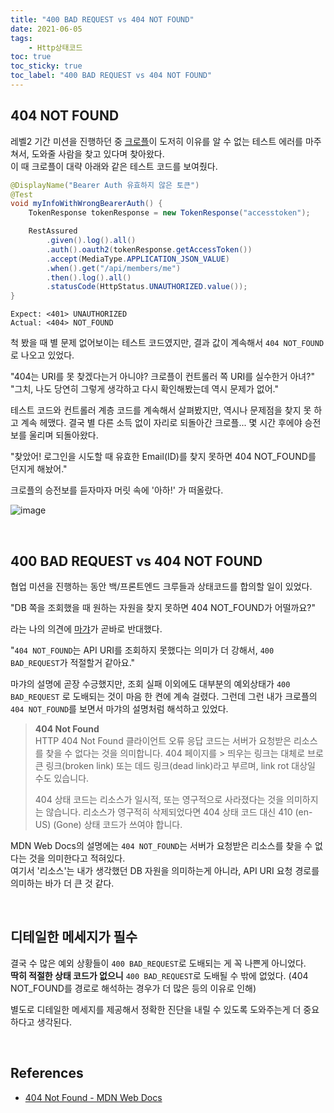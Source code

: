 ```yaml
---
title: "400 BAD REQUEST vs 404 NOT FOUND"
date: 2021-06-05
tags:
    - Http상태코드
toc: true
toc_sticky: true
toc_label: "400 BAD REQUEST vs 404 NOT FOUND"
---
```


## 404 NOT FOUND
레벨2 기간 미션을 진행하던 중 [크로플](https://github.com/perenok)이 도저히 이유를 알 수 없는 테스트 에러를 마주쳐서, 도와줄 사람을 찾고 있다며 찾아왔다.  
이 때 크로플이 대략 아래와 같은 테스트 코드를 보여줬다.

```java
@DisplayName("Bearer Auth 유효하지 않은 토큰")
@Test
void myInfoWithWrongBearerAuth() {
    TokenResponse tokenResponse = new TokenResponse("accesstoken");

    RestAssured
        .given().log().all()
        .auth().oauth2(tokenResponse.getAccessToken())
        .accept(MediaType.APPLICATION_JSON_VALUE)
        .when().get("/api/members/me")
        .then().log().all()
        .statusCode(HttpStatus.UNAUTHORIZED.value());
}
```
```
Expect: <401> UNAUTHORIZED
Actual: <404> NOT_FOUND
```

척 봤을 때 별 문제 없어보이는 테스트 코드였지만, 결과 값이 계속해서 `404 NOT_FOUND`로 나오고 있었다.

"404는 URI를 못 찾겠다는거 아니야? 크로플이 컨트롤러 쪽 URI를 실수한거 아녀?"  
"그치, 나도 당연히 그렇게 생각하고 다시 확인해봤는데 역시 문제가 없어."

테스트 코드와 컨트롤러 계층 코드를 계속해서 살펴봤지만, 역시나 문제점을 찾지 못 하고 계속 헤맸다. 
결국 별 다른 소득 없이 자리로 되돌아간 크로플... 몇 시간 후에야 승전보를 울리며 되돌아왔다.

"찾았어! 로그인을 시도할 때 유효한 Email(ID)를 찾지 못하면 404 NOT_FOUND를 던지게 해놨어."

크로플의 승전보를 듣자마자 머릿 속에 '아하!' 가 떠올랐다.

![image](https://user-images.githubusercontent.com/37354145/120882255-5f447e00-c611-11eb-8fb2-86b043cd7942.png)

<br>

## 400 BAD REQUEST vs 404 NOT FOUND 

협업 미션을 진행하는 동안 백/프론트엔드 크루들과 상태코드를 합의할 일이 있었다.

"DB 쪽을 조회했을 때 원하는 자원을 찾지 못하면 404 NOT_FOUND가 어떨까요?"

라는 나의 의견에 [마갸](https://github.com/MyaGya)가 곧바로 반대했다.

"`404 NOT_FOUND`는 API URI를 조회하지 못했다는 의미가 더 강해서, `400 BAD_REQUEST`가 적절할거 같아요."

마갸의 설명에 곧장 수긍했지만, 조회 실패 이외에도 대부분의 예외상태가 `400 BAD_REQUEST` 로 도배되는 것이 마음 한 켠에 계속 걸렸다. 그런데 그런 내가 크로플의 `404 NOT_FOUND`를 보면서 마갸의 설명처럼 해석하고 있었다.

> **404 Not Found**  
> HTTP 404 Not Found 클라이언트 오류 응답 코드는 서버가 요청받은 리소스를 찾을 수 없다는 것을 의미합니다. 404 페이지를 > 띄우는 링크는 대체로 브로큰 링크(broken link) 또는 데드 링크(dead link)라고 부르며, link rot 대상일 수도 있습니다.
> 
> 404 상태 코드는 리소스가 일시적, 또는 영구적으로 사라졌다는 것을 의미하지는 않습니다. 리소스가 영구적히 삭제되었다면 
> 404 상태 코드 대신 410 (en-US) (Gone) 상태 코드가 쓰여야 합니다.

MDN Web Docs의 설명에는 `404 NOT_FOUND`는 서버가 요청받은 리소스를 찾을 수 없다는 것을 의미한다고 적혀있다.  
여기서 '리소스'는 내가 생각했던 DB 자원을 의미하는게 아니라, API URI 요청 경로를 의미하는 바가 더 큰 것 같다.

<br>

## 디테일한 메세지가 필수
결국 수 많은 예외 상황들이 `400 BAD_REQUEST`로 도배되는 게 꼭 나쁜게 아니었다.   
**딱히 적절한 상태 코드가 없으니** `400 BAD_REQUEST`로 도배될 수 밖에 없었다. (404 NOT_FOUND를 경로로 해석하는 경우가 더 많은 등의 이유로 인해)

별도로 디테일한 메세지를 제공해서 정확한 진단을 내릴 수 있도록 도와주는게 더 중요하다고 생각된다.

<br>

## References
- [404 Not Found - MDN Web Docs](https://developer.mozilla.org/ko/docs/Web/HTTP/Status/404)